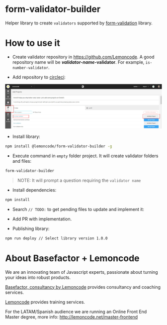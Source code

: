 # form-validator-builder

Helper library to create `validators` supported by [form-validation](https://github.com/Lemoncode/form-validation) library.

# How to use it

- Create validator repository in https://github.com/Lemoncode. A good repository name will be **_validator-name_-validator**. For example, `is-number-validator`.

- Add repository to [circleci](https://circleci.com/add-projects/gh/Lemoncode):

![add-project-to-circleci](./readme-resources/add-project-to-circleci.jpg)

- Install library:

```bash
npm install @lemoncode/form-validator-builder -g
```

- Execute command in `empty` folder project. It will create validator folders and files:

```bash
form-validator-builder
```

> NOTE: It will prompt a question requiring the `validator name`

- Install dependencies:

```bash
npm install
```

- Search `// TODO:` to get pending files to update and implement it:

- Add PR with implementation.

- Publishing library:

```bash
npm run deploy // Select library version 1.0.0
```

# About Basefactor + Lemoncode

We are an innovating team of Javascript experts, passionate about turning your ideas into robust products.

[Basefactor, consultancy by Lemoncode](http://www.basefactor.com) provides consultancy and coaching services.

[Lemoncode](http://lemoncode.net/services/en/#en-home) provides training services.

For the LATAM/Spanish audience we are running an Online Front End Master degree, more info: http://lemoncode.net/master-frontend
